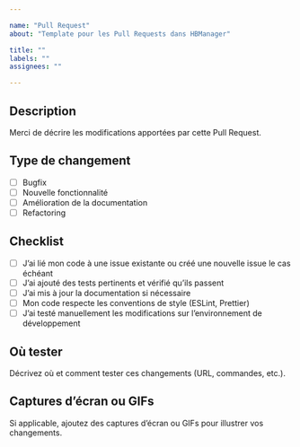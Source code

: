 ```yaml
---

name: "Pull Request"
about: "Template pour les Pull Requests dans HBManager"

title: ""
labels: ""
assignees: ""

---
```


## Description

Merci de décrire les modifications apportées par cette Pull Request.

## Type de changement

* [ ] Bugfix
* [ ] Nouvelle fonctionnalité
* [ ] Amélioration de la documentation
* [ ] Refactoring

## Checklist

* [ ] J’ai lié mon code à une issue existante ou créé une nouvelle issue le cas échéant
* [ ] J’ai ajouté des tests pertinents et vérifié qu’ils passent
* [ ] J’ai mis à jour la documentation si nécessaire
* [ ] Mon code respecte les conventions de style (ESLint, Prettier)
* [ ] J’ai testé manuellement les modifications sur l’environnement de développement

## Où tester

Décrivez où et comment tester ces changements (URL, commandes, etc.).

## Captures d’écran ou GIFs

Si applicable, ajoutez des captures d’écran ou GIFs pour illustrer vos changements.
